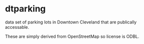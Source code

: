 dtparking
=========

data set of parking lots in Downtown Cleveland that are publically accessable. 

These are simply derived from OpenStreetMap so license is ODBL. 
